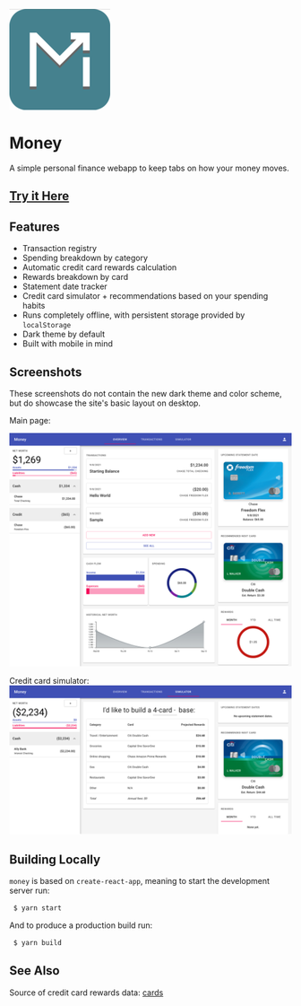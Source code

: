 ![Money](https://github.com/Cubified/money/blob/main/public/logo180.png)

# Money

A simple personal finance webapp to keep tabs on how your money moves.

## [Try it Here](https://cubified.github.io/money)

## Features

- Transaction registry
- Spending breakdown by category
- Automatic credit card rewards calculation
- Rewards breakdown by card
- Statement date tracker
- Credit card simulator + recommendations based on your spending habits
- Runs completely offline, with persistent storage provided by `localStorage`
- Dark theme by default
- Built with mobile in mind

## Screenshots

These screenshots do not contain the new dark theme and color scheme, but do showcase the site's basic layout on desktop.

Main page:

![1](https://github.com/Cubified/money/blob/main/screenshots/new1.png)

Credit card simulator:
![2](https://github.com/Cubified/money/blob/main/screenshots/new2.png)

## Building Locally

`money` is based on `create-react-app`, meaning to start the development server run:

```sh
 $ yarn start
```

And to produce a production build run:

```sh
 $ yarn build
```

## See Also

Source of credit card rewards data:  [cards](https://github.com/Cubified/cards)
